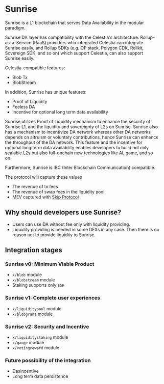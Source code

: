 # Sunrise

Sunrise is a L1 blockchain that serves Data Availability in the modular paradigm.

Sunrise DA layer has compatibility with the Celestia's architecture. Rollup-as-a-Service (RaaS) providers who integrated Celestia can integrate Sunrise easily, and Rollup SDKs (e.g. OP stack, Polygon CDK, Rollkit, Sovereign SDK, and so on) which support Celestia, can also support Sunrise easily.

Celestia-compatible features:

* Blob Tx
* BlobStream

In addition, Sunrise has unique features:

* Proof of Liquidity
* Feeless DA
* Incentive for optional long term data availability

Sunrise utilizes Proof of Liquidity mechanism to enhance the security of Sunrise L1, and the liquidity and sovereignty of L2s on Sunrise.
Sunrise also has a mechanism to incentivize DA network whereas other DA networks depends on altruism or voluntary contributions, hence Sunrise can enhance the throughput of the DA network. This feature and the incentive for optional long term data availability enables developers to build not only scalable L2s but also full-onchain new technologies like AI, game, and so on.

Furthermore, Sunrise is IBC (Inter Blockchain Communication) compatible.

The protocol will capture these values

* The revenue of tx fees
* The revenue of swap fees in the liquidity pool
* MEV captured with [Skip Protocol](https://docs.skip.money/blocksdk/overview/)

## Why should developers use Sunrise?

* Users can use DA without fee only with liquidity providing.
* Liquidity providing is needed in some DEXs in any case. Then there is no reason not to provide liquidity to Sunrise.

## Integration stages

### Sunrise v0: Minimum Viable Product

* `x/blob` module
* `x/blobstream` module
* Staking supports only `$SR`

### Sunrise v1: Complete user experiences

* `x/liquiditypool` module
* `x/blobgrant` module

### Sunrise v2: Security and Incentive

* `x/liquiditystaking` module
* `x/gauge` module
* `x/votingreward` module

### Future possibility of the integration

* DasIncentive
* Long term data persistence

